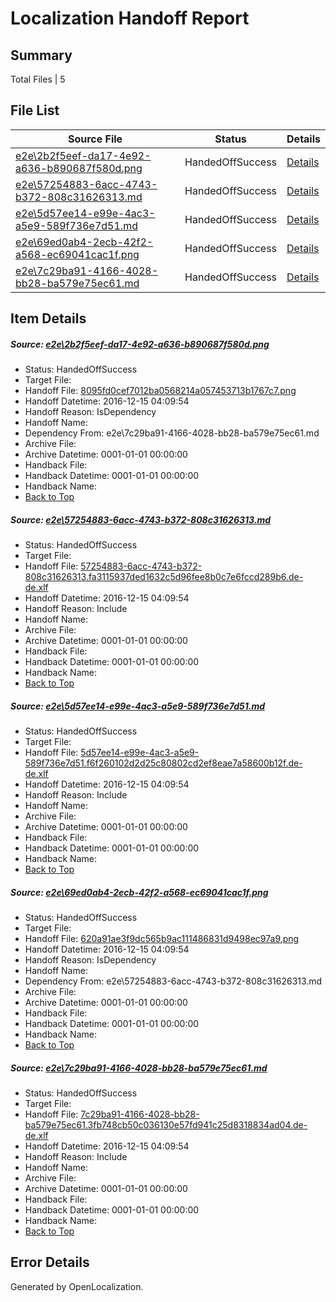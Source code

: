 # <a name='report-top'></a> Localization Handoff Report

## Summary
 Total Files | 5

## File List
 Source File | Status | Details 
 ----------- | ------ | ------- 
 [e2e\2b2f5eef-da17-4e92-a636-b890687f580d.png](https://github.com/OpenLocalizationTestOrg/ol-test0/blob/9ed89cdd7921fc25b2836bc50643ff02af12d762/e2e/2b2f5eef-da17-4e92-a636-b890687f580d.png) | HandedOffSuccess | [Details](#8095fd0cef7012ba0568214a057453713b1767c71)
 [e2e\57254883-6acc-4743-b372-808c31626313.md](https://github.com/OpenLocalizationTestOrg/ol-test0/blob/9ed89cdd7921fc25b2836bc50643ff02af12d762/e2e/57254883-6acc-4743-b372-808c31626313.md) | HandedOffSuccess | [Details](#bafa9d7dd1b32b262bea233f400d7cad43847fa12)
 [e2e\5d57ee14-e99e-4ac3-a5e9-589f736e7d51.md](https://github.com/OpenLocalizationTestOrg/ol-test0/blob/9ed89cdd7921fc25b2836bc50643ff02af12d762/e2e/5d57ee14-e99e-4ac3-a5e9-589f736e7d51.md) | HandedOffSuccess | [Details](#64b56a360c606f5860e6ab67175d79db9cfeec443)
 [e2e\69ed0ab4-2ecb-42f2-a568-ec69041cac1f.png](https://github.com/OpenLocalizationTestOrg/ol-test0/blob/9ed89cdd7921fc25b2836bc50643ff02af12d762/e2e/69ed0ab4-2ecb-42f2-a568-ec69041cac1f.png) | HandedOffSuccess | [Details](#620a91ae3f9dc565b9ac111486831d9498ec97a94)
 [e2e\7c29ba91-4166-4028-bb28-ba579e75ec61.md](https://github.com/OpenLocalizationTestOrg/ol-test0/blob/9ed89cdd7921fc25b2836bc50643ff02af12d762/e2e/7c29ba91-4166-4028-bb28-ba579e75ec61.md) | HandedOffSuccess | [Details](#09b9c93a62b8d7d9dc42e01e1550ae26e99a1e3a5)

## Item Details
##### <a name='8095fd0cef7012ba0568214a057453713b1767c71'></a> Source: [e2e\2b2f5eef-da17-4e92-a636-b890687f580d.png](https://github.com/OpenLocalizationTestOrg/ol-test0/blob/9ed89cdd7921fc25b2836bc50643ff02af12d762/e2e/2b2f5eef-da17-4e92-a636-b890687f580d.png)
* Status: HandedOffSuccess
* Target File: 
* Handoff File: [8095fd0cef7012ba0568214a057453713b1767c7.png](https://github.com/OpenLocalizationTestOrg/ol-test0-handoff/blob/22428785625eb2e35e1305a389575503baa9f027/ol-handoff/OpenLocalizationTestOrg/ol-test0-dede/xinjiang/ht/8095fd0cef7012ba0568214a057453713b1767c7.png)
* Handoff Datetime: 2016-12-15 04:09:54
* Handoff Reason: IsDependency
* Handoff Name: 
* Dependency From: e2e\7c29ba91-4166-4028-bb28-ba579e75ec61.md
* Archive File: 
* Archive Datetime: 0001-01-01 00:00:00
* Handback File: 
* Handback Datetime: 0001-01-01 00:00:00
* Handback Name: 
* [Back to Top](#report-top)

##### <a name='bafa9d7dd1b32b262bea233f400d7cad43847fa12'></a> Source: [e2e\57254883-6acc-4743-b372-808c31626313.md](https://github.com/OpenLocalizationTestOrg/ol-test0/blob/9ed89cdd7921fc25b2836bc50643ff02af12d762/e2e/57254883-6acc-4743-b372-808c31626313.md)
* Status: HandedOffSuccess
* Target File: 
* Handoff File: [57254883-6acc-4743-b372-808c31626313.fa3115937ded1632c5d96fee8b0c7e6fccd289b6.de-de.xlf](https://github.com/OpenLocalizationTestOrg/ol-test0-handoff/blob/22428785625eb2e35e1305a389575503baa9f027/ol-handoff/OpenLocalizationTestOrg/ol-test0-dede/xinjiang/ht/57254883-6acc-4743-b372-808c31626313.fa3115937ded1632c5d96fee8b0c7e6fccd289b6.de-de.xlf)
* Handoff Datetime: 2016-12-15 04:09:54
* Handoff Reason: Include
* Handoff Name: 
* Archive File: 
* Archive Datetime: 0001-01-01 00:00:00
* Handback File: 
* Handback Datetime: 0001-01-01 00:00:00
* Handback Name: 
* [Back to Top](#report-top)

##### <a name='64b56a360c606f5860e6ab67175d79db9cfeec443'></a> Source: [e2e\5d57ee14-e99e-4ac3-a5e9-589f736e7d51.md](https://github.com/OpenLocalizationTestOrg/ol-test0/blob/9ed89cdd7921fc25b2836bc50643ff02af12d762/e2e/5d57ee14-e99e-4ac3-a5e9-589f736e7d51.md)
* Status: HandedOffSuccess
* Target File: 
* Handoff File: [5d57ee14-e99e-4ac3-a5e9-589f736e7d51.f6f260102d2d25c80802cd2ef8eae7a58600b12f.de-de.xlf](https://github.com/OpenLocalizationTestOrg/ol-test0-handoff/blob/22428785625eb2e35e1305a389575503baa9f027/ol-handoff/OpenLocalizationTestOrg/ol-test0-dede/xinjiang/ht/5d57ee14-e99e-4ac3-a5e9-589f736e7d51.f6f260102d2d25c80802cd2ef8eae7a58600b12f.de-de.xlf)
* Handoff Datetime: 2016-12-15 04:09:54
* Handoff Reason: Include
* Handoff Name: 
* Archive File: 
* Archive Datetime: 0001-01-01 00:00:00
* Handback File: 
* Handback Datetime: 0001-01-01 00:00:00
* Handback Name: 
* [Back to Top](#report-top)

##### <a name='620a91ae3f9dc565b9ac111486831d9498ec97a94'></a> Source: [e2e\69ed0ab4-2ecb-42f2-a568-ec69041cac1f.png](https://github.com/OpenLocalizationTestOrg/ol-test0/blob/9ed89cdd7921fc25b2836bc50643ff02af12d762/e2e/69ed0ab4-2ecb-42f2-a568-ec69041cac1f.png)
* Status: HandedOffSuccess
* Target File: 
* Handoff File: [620a91ae3f9dc565b9ac111486831d9498ec97a9.png](https://github.com/OpenLocalizationTestOrg/ol-test0-handoff/blob/22428785625eb2e35e1305a389575503baa9f027/ol-handoff/OpenLocalizationTestOrg/ol-test0-dede/xinjiang/ht/620a91ae3f9dc565b9ac111486831d9498ec97a9.png)
* Handoff Datetime: 2016-12-15 04:09:54
* Handoff Reason: IsDependency
* Handoff Name: 
* Dependency From: e2e\57254883-6acc-4743-b372-808c31626313.md
* Archive File: 
* Archive Datetime: 0001-01-01 00:00:00
* Handback File: 
* Handback Datetime: 0001-01-01 00:00:00
* Handback Name: 
* [Back to Top](#report-top)

##### <a name='09b9c93a62b8d7d9dc42e01e1550ae26e99a1e3a5'></a> Source: [e2e\7c29ba91-4166-4028-bb28-ba579e75ec61.md](https://github.com/OpenLocalizationTestOrg/ol-test0/blob/9ed89cdd7921fc25b2836bc50643ff02af12d762/e2e/7c29ba91-4166-4028-bb28-ba579e75ec61.md)
* Status: HandedOffSuccess
* Target File: 
* Handoff File: [7c29ba91-4166-4028-bb28-ba579e75ec61.3fb748cb50c036130e57fd941c25d8318834ad04.de-de.xlf](https://github.com/OpenLocalizationTestOrg/ol-test0-handoff/blob/22428785625eb2e35e1305a389575503baa9f027/ol-handoff/OpenLocalizationTestOrg/ol-test0-dede/xinjiang/ht/7c29ba91-4166-4028-bb28-ba579e75ec61.3fb748cb50c036130e57fd941c25d8318834ad04.de-de.xlf)
* Handoff Datetime: 2016-12-15 04:09:54
* Handoff Reason: Include
* Handoff Name: 
* Archive File: 
* Archive Datetime: 0001-01-01 00:00:00
* Handback File: 
* Handback Datetime: 0001-01-01 00:00:00
* Handback Name: 
* [Back to Top](#report-top)


## Error Details

Generated by OpenLocalization.
